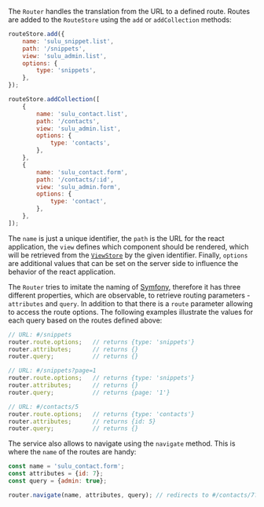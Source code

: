 The `Router` handles the translation from the URL to a defined route. Routes are added to the `RouteStore` using the
`add` or `addCollection` methods:

```javascript
routeStore.add({
    name: 'sulu_snippet.list',
    path: '/snippets',
    view: 'sulu_admin.list',
    options: {
        type: 'snippets',
    },
});

routeStore.addCollection([
    {
        name: 'sulu_contact.list',
        path: '/contacts',
        view: 'sulu_admin.list',
        options: {
            type: 'contacts',
        },
    },
    {
        name: 'sulu_contact.form',
        path: '/contacts/:id',
        view: 'sulu_admin.form',
        options: {
            type: 'contact',
        },
    },
]);
```

The `name` is just a unique identifier, the `path` is the URL for the react application, the `view` defines which
component should be rendered, which will be retrieved from the [`ViewStore`](#viewrenderer) by the given identifier.
Finally, `options` are additional values that can be set on the server side to influence the behavior of the react
application.

The `Router` tries to imitate the naming of [Symfony](https://symfony.com/doc/current/components/http_foundation.html),
therefore it has three different properties, which are observable, to retrieve routing parameters - `attributes` and
`query`. In addition to that there is a `route` parameter allowing to access the route options. The following examples
illustrate the values for each query based on the routes defined above:

```javascript
// URL: #/snippets
router.route.options;   // returns {type: 'snippets'}
router.attributes;      // returns {}
router.query;           // returns {}

// URL: #/snippets?page=1
router.route.options;   // returns {type: 'snippets'}
router.attributes;      // returns {}
router.query;           // returns {page: '1'}

// URL: #/contacts/5
router.route.options;   // returns {type: 'contacts'}
router.attributes;      // returns {id: 5}
router.query;           // returns {}
```

The service also allows to navigate using the `navigate` method. This is where the `name` of the routes are handy:

```javascript
const name = 'sulu_contact.form';
const attributes = {id: 7};
const query = {admin: true};

router.navigate(name, attributes, query); // redirects to #/contacts/7?admin=true
```
